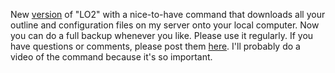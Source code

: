 New <a href="http://this.how/littleoutliner/versions.opml#1586885920000">version</a> of "LO2" with a nice-to-have command that downloads all your outline and configuration files on my server onto your local computer. Now you can do a full backup whenever you like. Please use it regularly. If you have questions or comments, please post them <a href="https://github.com/scripting/Scripting-News/issues/166">here</a>. I'll probably do a video of the command because it's so important. 
